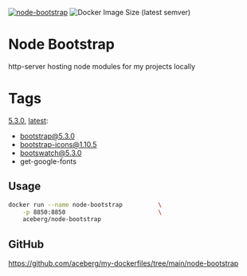[![node-bootstrap](https://github.com/aceberg/my-dockerfiles/actions/workflows/node-bootstrap.yml/badge.svg)](https://github.com/aceberg/my-dockerfiles/actions/workflows/node-bootstrap.yml)
![Docker Image Size (latest semver)](https://img.shields.io/docker/image-size/aceberg/node-bootstrap)

# Node Bootstrap

http-server hosting node modules for my projects locally

# Tags
[5.3.0](https://github.com/aceberg/my-dockerfiles/blob/main/node-bootstrap/Dockerfile-5.3.0), [latest](https://github.com/aceberg/my-dockerfiles/blob/main/node-bootstrap/Dockerfile-5.3.0):
- bootstrap@5.3.0
- bootstrap-icons@1.10.5
- bootswatch@5.3.0
- get-google-fonts

## Usage

```sh
docker run --name node-bootstrap          \
    -p 8850:8850                          \
    aceberg/node-bootstrap
```

## GitHub

https://github.com/aceberg/my-dockerfiles/tree/main/node-bootstrap